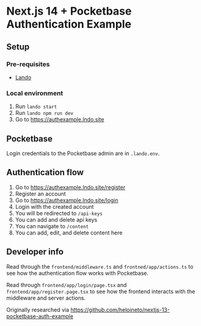# Next.js 14 + Pocketbase Authentication Example

## Setup

### Pre-requisites

- [Lando](https://lando.dev/download/)

### Local environment

1. Run `lando start`
2. Run `lando npm run dev`
3. Go to https://authexample.lndo.site

## Pocketbase

Login credentials to the Pocketbase admin are in `.lando.env`.

## Authentication flow

1. Go to https://authexample.lndo.site/register
2. Register an account
3. Go to https://authexample.lndo.site/login
4. Login with the created account
5. You will be redirected to `/api-keys`
6. You can add and delete api keys
7. You can navigate to `/content`
8. You can add, edit, and delete content here

## Developer info

Read through the `frontend/middleware.ts` and `frontned/app/actions.ts` to see
how the authentication flow works with Pocketbase.

Read through `frontend/app/login/page.tsx` and `frontend/app/register.page.tsx`
to see how the frontend interacts with the middleware and server actions.

Originally researched via https://github.com/heloineto/nextjs-13-pocketbase-auth-example